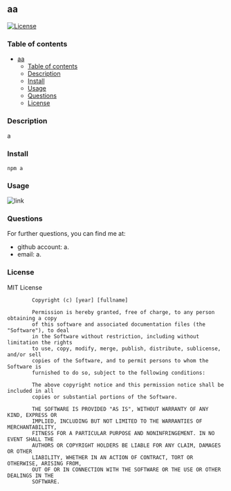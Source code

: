 ## aa

[![License](https://img.shields.io/badge/License-MIT-yellow.svg)](https://opensource.org/licenses/MIT)

### Table of contents

- [aa](#aa)
  - [Table of contents](#table-of-contents)
  - [Description](#description)
  - [Install](#install)
  - [Usage](#usage)
  - [Questions](#questions)
  - [License](#license)

### Description


a


### Install


    npm a


### Usage


![link](./Assets/gif.gif)


### Questions


For further questions, you can find me at:
- github account: a.
- email: a.


### License

MIT License

            Copyright (c) [year] [fullname]
            
            Permission is hereby granted, free of charge, to any person obtaining a copy
            of this software and associated documentation files (the "Software"), to deal
            in the Software without restriction, including without limitation the rights
            to use, copy, modify, merge, publish, distribute, sublicense, and/or sell
            copies of the Software, and to permit persons to whom the Software is
            furnished to do so, subject to the following conditions:
            
            The above copyright notice and this permission notice shall be included in all
            copies or substantial portions of the Software.
            
            THE SOFTWARE IS PROVIDED "AS IS", WITHOUT WARRANTY OF ANY KIND, EXPRESS OR
            IMPLIED, INCLUDING BUT NOT LIMITED TO THE WARRANTIES OF MERCHANTABILITY,
            FITNESS FOR A PARTICULAR PURPOSE AND NONINFRINGEMENT. IN NO EVENT SHALL THE
            AUTHORS OR COPYRIGHT HOLDERS BE LIABLE FOR ANY CLAIM, DAMAGES OR OTHER
            LIABILITY, WHETHER IN AN ACTION OF CONTRACT, TORT OR OTHERWISE, ARISING FROM,
            OUT OF OR IN CONNECTION WITH THE SOFTWARE OR THE USE OR OTHER DEALINGS IN THE
            SOFTWARE.
